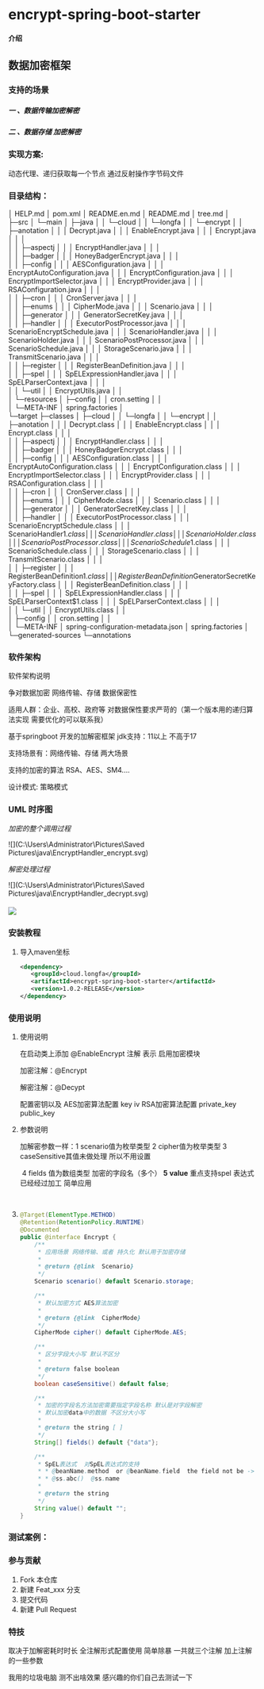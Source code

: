 # encrypt-spring-boot-starter

#### 介绍
## 数据加密框架
### 支持的场景
##### 一 、数据传输加密解密
##### 二 、数据存储 加密解密

### 实现方案:
动态代理、递归获取每一个节点 通过反射操作字节码文件

### 目录结构：

│  HELP.md
│  pom.xml
│  README.en.md
│  README.md
│  tree.md
│  
├─src
│  └─main
│      ├─java
│      │  └─cloud
│      │      └─longfa
│      │          └─encrypt
│      │              ├─anotation
│      │              │      Decrypt.java
│      │              │      EnableEncrypt.java
│      │              │      Encrypt.java
│      │              │      
│      │              ├─aspectj
│      │              │      EncryptHandler.java
│      │              │      
│      │              ├─badger
│      │              │      HoneyBadgerEncrypt.java
│      │              │      
│      │              ├─config
│      │              │      AESConfiguration.java
│      │              │      EncryptAutoConfiguration.java
│      │              │      EncryptConfiguration.java
│      │              │      EncryptImportSelector.java
│      │              │      EncryptProvider.java
│      │              │      RSAConfiguration.java
│      │              │      
│      │              ├─cron
│      │              │      CronServer.java
│      │              │      
│      │              ├─enums
│      │              │      CipherMode.java
│      │              │      Scenario.java
│      │              │      
│      │              ├─generator
│      │              │      GeneratorSecretKey.java
│      │              │      
│      │              ├─handler
│      │              │      ExecutorPostProcessor.java
│      │              │      ScenarioEncryptSchedule.java
│      │              │      ScenarioHandler.java
│      │              │      ScenarioHolder.java
│      │              │      ScenarioPostProcessor.java
│      │              │      ScenarioSchedule.java
│      │              │      StorageScenario.java
│      │              │      TransmitScenario.java
│      │              │      
│      │              ├─register
│      │              │      RegisterBeanDefinition.java
│      │              │      
│      │              ├─spel
│      │              │      SpELExpressionHandler.java
│      │              │      SpELParserContext.java
│      │              │      
│      │              └─util
│      │                      EncryptUtils.java
│      │                      
│      └─resources
│          ├─config
│          │      cron.setting
│          │      
│          └─META-INF
│                  spring.factories
│                  
└─target
├─classes
│  ├─cloud
│  │  └─longfa
│  │      └─encrypt
│  │          ├─anotation
│  │          │      Decrypt.class
│  │          │      EnableEncrypt.class
│  │          │      Encrypt.class
│  │          │      
│  │          ├─aspectj
│  │          │      EncryptHandler.class
│  │          │      
│  │          ├─badger
│  │          │      HoneyBadgerEncrypt.class
│  │          │      
│  │          ├─config
│  │          │      AESConfiguration.class
│  │          │      EncryptAutoConfiguration.class
│  │          │      EncryptConfiguration.class
│  │          │      EncryptImportSelector.class
│  │          │      EncryptProvider.class
│  │          │      RSAConfiguration.class
│  │          │      
│  │          ├─cron
│  │          │      CronServer.class
│  │          │      
│  │          ├─enums
│  │          │      CipherMode.class
│  │          │      Scenario.class
│  │          │      
│  │          ├─generator
│  │          │      GeneratorSecretKey.class
│  │          │      
│  │          ├─handler
│  │          │      ExecutorPostProcessor.class
│  │          │      ScenarioEncryptSchedule.class
│  │          │      ScenarioHandler$1.class
│  │          │      ScenarioHandler.class
│  │          │      ScenarioHolder.class
│  │          │      ScenarioPostProcessor.class
│  │          │      ScenarioSchedule$1.class
│  │          │      ScenarioSchedule.class
│  │          │      StorageScenario.class
│  │          │      TransmitScenario.class
│  │          │      
│  │          ├─register
│  │          │      RegisterBeanDefinition$1.class
│  │          │      RegisterBeanDefinition$GeneratorSecretKeyFactory.class
│  │          │      RegisterBeanDefinition.class
│  │          │      
│  │          ├─spel
│  │          │      SpELExpressionHandler.class
│  │          │      SpELParserContext$1.class
│  │          │      SpELParserContext.class
│  │          │      
│  │          └─util
│  │                  EncryptUtils.class
│  │                  
│  ├─config
│  │      cron.setting
│  │      
│  └─META-INF
│          spring-configuration-metadata.json
│          spring.factories
│          
└─generated-sources
└─annotations



### 软件架构
软件架构说明

争对数据加密 网络传输、存储 数据保密性

适用人群：企业、高校、政府等  对数据保性要求严苛的（第一个版本用的递归算法实现 需要优化的可以联系我）

基于springboot 开发的加解密框架  jdk支持：11以上 不高于17

支持场景有：网络传输、存储 两大场景

支持的加密的算法 RSA、AES、SM4....

设计模式: 策略模式

### UML 时序图

*加密的整个调用过程*

![](C:\Users\Administrator\Pictures\Saved Pictures\java\EncryptHandler_encrypt.svg)

*解密处理过程*

![](C:\Users\Administrator\Pictures\Saved Pictures\java\EncryptHandler_decrypt.svg)

#### ![](C:\Users\Administrator\AppData\Roaming\Typora\typora-user-images\image-20221015234958851.png)





### 安装教程

1. 导入maven坐标

   ```xml
   <dependency>
      <groupId>cloud.longfa</groupId>
      <artifactId>encrypt-spring-boot-starter</artifactId>
      <version>1.0.2-RELEASE</version>
   </dependency>
   ```

### 使用说明

1. 使用说明

   在启动类上添加 @EnableEncrypt 注解  表示 启用加密模块

   加密注解：@Encrypt

   解密注解：@Decypt

   配置密钥以及 AES加密算法配置 key iv   RSA加密算法配置 private_key public_key

2. 参数说明

   加解密参数一样：1 scenario值为枚举类型  2 cipher值为枚举类型 3  caseSensitive其值未做处理 所以不用设置

   ​								4 fields 值为数组类型 加密的字段名（多个） **5** **value** 重点支持spel 表达式 已经经过加工 简单应用

   ​

3.  ```java
    @Target(ElementType.METHOD)
    @Retention(RetentionPolicy.RUNTIME)
    @Documented
    public @interface Encrypt {
        /**
         * 应用场景 网络传输、或者 持久化 默认用于加密存储
         *
         * @return {@link  Scenario}
         */
        Scenario scenario() default Scenario.storage;
    
        /**
         * 默认加密方式 AES算法加密
         *
         * @return {@link  CipherMode}
         */
        CipherMode cipher() default CipherMode.AES;
    
        /**
         * 区分字段大小写 默认不区分
         *
         * @return false boolean
         */
        boolean caseSensitive() default false;
    
        /**
         * 加密的字段名方法加密需要指定字段名称 默认是对字段解密
         * 默认加密data中的数据 不区分大小写
         *
         * @return the string [ ]
         */
        String[] fields() default {"data"};
    
        /**
         * SpEL表达式  对SpEL表达式的支持
         * * @beanName.method  or @beanName.field  the field not be -> private decorated
         * * @ss.abc()  @ss.name
         *
         * @return the string
         */
        String value() default "";
    }
    ```

### 测试案例：



### 参与贡献

1.  Fork 本仓库
2.  新建 Feat_xxx 分支
3.  提交代码
4.  新建 Pull Request

### 特技

取决于加解密耗时时长 全注解形式配置使用 简单除暴 一共就三个注解 加上注解的一些参数

我用的垃圾电脑 测不出啥效果  感兴趣的你们自己去测试一下
